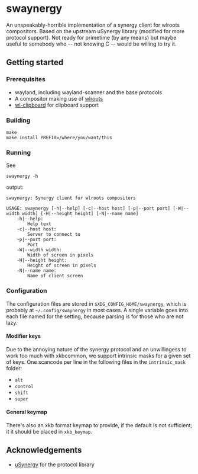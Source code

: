 # swaynergy

An unspeakably-horrible implementation of a synergy client for wlroots
compositors. Based on the upstream uSynergy library (modified for more protocol
support). Not ready for primetime (by any means) but maybe useful to somebody
who -- not knowing C -- would be willing to try it. 

## Getting started

### Prerequisites

* wayland, including wayland-scanner and the base protocols
* A compositor making use of [wlroots](https://github.com/swaywm/wlroots)
* [wl-clipboard](https://github.com/bugaevc/wl-clipboard) for clipboard support

### Building

```
make
make install PREFIX=/where/you/want/this
```

### Running

See 
```
swaynergy -h
```
output:
```
swaynergy: Synergy client for wlroots compositors

USAGE: swaynergy [-h|--help] [-c|--host host] [-p|--port port] [-W|--width width] [-H|--height height] [-N|--name name]
	-h|--help:
		Help text
	-c|--host host:
		Server to connect to
	-p|--port port:
		Port
	-W|--width width:
		Width of screen in pixels
	-H|--height height:
		Height of screen in pixels
	-N|--name name:
		Name of client screen
```
### Configuration

The configuration files are stored in `$XDG_CONFIG_HOME/swaynergy`, which is
probably at `~/.config/swaynergy` in most cases. A single variable goes into 
each file named for the setting, because parsing is for those who are not lazy.

#### Modifier keys

Due to the annoying nature of the synergy protocol and an unwillingess to work 
too much with xkbcommon, we support intrinsic masks for a given set of keys. 
One scancode per line in the following files in the `intrinsic_mask` folder:

* `alt`
* `control`
* `shift`
* `super`

#### General keymap

There's also an xkb format keymap to provide, if the default is not sufficient;
it it should be placed in `xkb_keymap`. 


## Acknowledgements

* [uSynergy](https://github.com/symless/synergy-micro-client) for the protocol library

